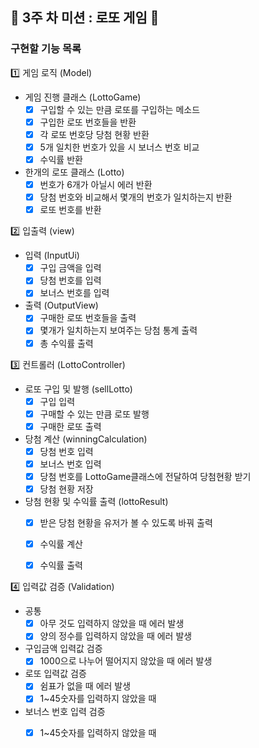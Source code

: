 

## 📌 3주 차 미션 : 로또 게임 🎰

### 구현할 기능 목록

1️⃣ 게임 로직 (Model)

- 게임 진행 클래스 (LottoGame)
    - [x] 구입할 수 있는 만큼 로또를 구입하는 메소드
    - [x] 구입한 로또 번호들을 반환
    - [x] 각 로또 번호당 당첨 현황 반환
    - [x] 5개 일치한 번호가 있을 시 보너스 번호 비교
    - [x] 수익률 반환

- 한개의 로또 클래스 (Lotto)
    - [x] 번호가 6개가 아닐시 에러 반환
    - [x] 당첨 번호와 비교해서 몇개의 번호가 일치하는지 반환
    - [x] 로또 번호를 반환

2️⃣ 입출력 (view)

-  입력 (InputUi)
    - [x] 구입 금액을 입력
    - [x] 당첨 번호를 입력
    - [x] 보너스 번호를 입력

-  출력 (OutputView)
    - [x] 구매한 로또 번호들을 출력
    - [x] 몇개가 일치하는지 보여주는 당첨 통계 출력
    - [x] 총 수익률 출력

3️⃣ 컨트롤러 (LottoController)

- 로또 구입 및 발행 (sellLotto)
    - [x] 구입 입력
    - [x] 구매할 수 있는 만큼 로또 발행
    - [x] 구매한 로또 출력

- 당첨 계산 (winningCalculation)
    - [x] 당첨 번호 입력
    - [x] 보너스 번호 입력
    - [x] 당첨 번호를 LottoGame클래스에 전달하여 당첨현황 받기
    - [x] 당첨 현황 저장
- 당첨 현황 및 수익률 출력 (lottoResult)
    - [x] 받은 당첨 현황을 유저가 볼 수 있도록 바꿔 출력
    - [x] 수익률 계산
    - [x] 수익률 출력


4️⃣ 입력값 검증 (Validation)

- 공통
    - [x] 아무 것도 입력하지 않았을 때 에러 발생
    - [x] 양의 정수를 입력하지 않았을 때 에러 발생

- 구입금액 입력값 검증
    - [x] 1000으로 나누어 떨어지지 않았을 때 에러 발생

- 로또 입력값 검증 
    - [x] 쉼표가 없을 때 에러 발생
    - [x] 1~45숫자를 입력하지 않았을 때

- 보너스 번호 입력 검증
    - [x] 1~45숫자를 입력하지 않았을 때



